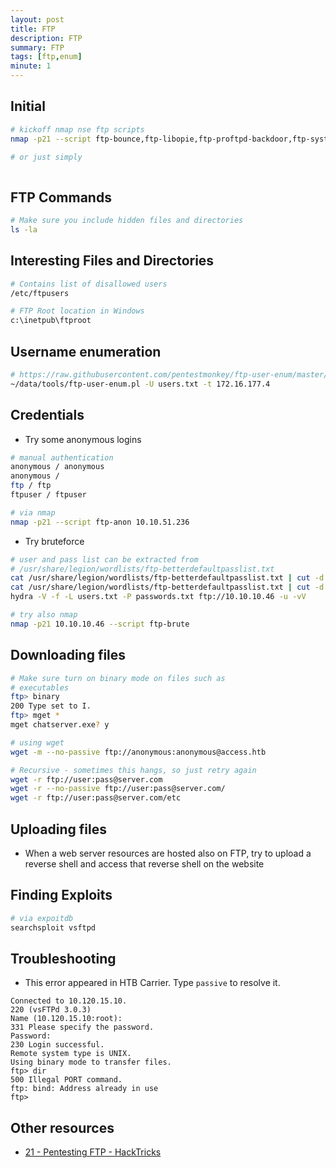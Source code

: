 ```yaml
---
layout: post
title: FTP
description: FTP
summary: FTP
tags: [ftp,enum]
minute: 1
---
```

## Initial
```bash
# kickoff nmap nse ftp scripts
nmap -p21 --script ftp-bounce,ftp-libopie,ftp-proftpd-backdoor,ftp-syst,ftp-vsftpd-backdoor,ftp-vuln-cve2010-4221,tftp-enum 10.10.10.130

# or just simply
	
```

## FTP Commands
```bash
# Make sure you include hidden files and directories
ls -la
```

## Interesting Files and Directories
```bash
# Contains list of disallowed users
/etc/ftpusers

# FTP Root location in Windows
c:\inetpub\ftproot
```

## Username enumeration
```bash
# https://raw.githubusercontent.com/pentestmonkey/ftp-user-enum/master/ftp-user-enum.pl
~/data/tools/ftp-user-enum.pl -U users.txt -t 172.16.177.4
```

## Credentials
* Try some anonymous logins

```bash
# manual authentication
anonymous / anonymous
anonymous /
ftp / ftp
ftpuser / ftpuser

# via nmap
nmap -p21 --script ftp-anon 10.10.51.236
```

* Try bruteforce

```bash
# user and pass list can be extracted from
# /usr/share/legion/wordlists/ftp-betterdefaultpasslist.txt
cat /usr/share/legion/wordlists/ftp-betterdefaultpasslist.txt | cut -d':' -f1 > users.txt
cat /usr/share/legion/wordlists/ftp-betterdefaultpasslist.txt | cut -d':' -f2 > passwords.txt
hydra -V -f -L users.txt -P passwords.txt ftp://10.10.10.46 -u -vV

# try also nmap
nmap -p21 10.10.10.46 --script ftp-brute
```

## Downloading files
```bash
# Make sure turn on binary mode on files such as
# executables
ftp> binary
200 Type set to I.
ftp> mget *
mget chatserver.exe? y

# using wget
wget -m --no-passive ftp://anonymous:anonymous@access.htb

# Recursive - sometimes this hangs, so just retry again
wget -r ftp://user:pass@server.com
wget -r --no-passive ftp://user:pass@server.com/
wget -r ftp://user:pass@server.com/etc
```

## Uploading files
* When a web server resources are hosted also on FTP, try to upload a reverse shell and access that reverse shell on the website

## Finding Exploits
```bash
# via expoitdb
searchsploit vsftpd
```

## Troubleshooting
* This error appeared in HTB Carrier. Type `passive` to resolve it.

```
Connected to 10.120.15.10.
220 (vsFTPd 3.0.3)
Name (10.120.15.10:root): 
331 Please specify the password.
Password:
230 Login successful.
Remote system type is UNIX.
Using binary mode to transfer files.
ftp> dir
500 Illegal PORT command.
ftp: bind: Address already in use
ftp>
```

## Other resources
* [21 - Pentesting FTP - HackTricks](https://book.hacktricks.xyz/pentesting/pentesting-ftp)